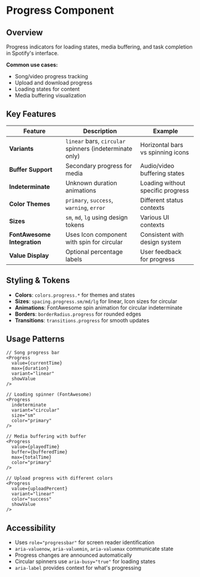 # Progress Component

## Overview
Progress indicators for loading states, media buffering, and task completion in Spotify's interface.

**Common use cases:**
- Song/video progress tracking
- Upload and download progress
- Loading states for content
- Media buffering visualization

## Key Features

| Feature | Description | Example |
|---------|-------------|---------|
| **Variants** | `linear` bars, `circular` spinners (indeterminate only) | Horizontal bars vs spinning icons |
| **Buffer Support** | Secondary progress for media | Audio/video buffering states |
| **Indeterminate** | Unknown duration animations | Loading without specific progress |
| **Color Themes** | `primary`, `success`, `warning`, `error` | Different status contexts |
| **Sizes** | `sm`, `md`, `lg` using design tokens | Various UI contexts |
| **FontAwesome Integration** | Uses Icon component with spin for circular | Consistent with design system |
| **Value Display** | Optional percentage labels | User feedback for progress |

## Styling & Tokens

- **Colors**: `colors.progress.*` for themes and states
- **Sizes**: `spacing.progress.sm/md/lg` for linear, Icon sizes for circular
- **Animations**: FontAwesome spin animation for circular indeterminate
- **Borders**: `borderRadius.progress` for rounded edges
- **Transitions**: `transitions.progress` for smooth updates

## Usage Patterns

```tsx
// Song progress bar
<Progress 
  value={currentTime} 
  max={duration} 
  variant="linear"
  showValue 
/>

// Loading spinner (FontAwesome)
<Progress 
  indeterminate 
  variant="circular" 
  size="sm" 
  color="primary"
/>

// Media buffering with buffer
<Progress 
  value={playedTime}
  buffer={bufferedTime}
  max={totalTime}
  color="primary"
/>

// Upload progress with different colors
<Progress 
  value={uploadPercent}
  variant="linear"
  color="success"
  showValue
/>
```

## Accessibility

- Uses `role="progressbar"` for screen reader identification
- `aria-valuenow`, `aria-valuemin`, `aria-valuemax` communicate state
- Progress changes are announced automatically
- Circular spinners use `aria-busy="true"` for loading states
- `aria-label` provides context for what's progressing 
